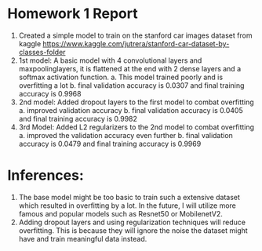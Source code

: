 # Homework 1 Report

1. Created a simple model to train on the stanford car images dataset from kaggle https://www.kaggle.com/jutrera/stanford-car-dataset-by-classes-folder
2. 1st model: A basic model with 4 convolutional layers and maxpoolinglayers, it is flattened at the end with 2 dense layers and a softmax activation function.
  a. This model trained poorly and is overfitting a lot
  b. final validation accuracy is 0.0307 and final training accuracy is 0.9968
3. 2nd model: Added dropout layers to the first model to combat overfitting
  a. improved validation accuracy
  b. final validation accuracy is 0.0405 and final training accuracy is 0.9982
4. 3rd Model: Added L2 regularizers to the 2nd model to combat overfitting
  a. improved the validation accuracy even further
  b. final validation accuracy is 0.0479 and final training accuracy is 0.9969
  
# Inferences:
1. The base model might be too basic to train such a extensive dataset which resulted in overfitting by a lot. In the future, I will utilize more famous and popular models such as     Resnet50 or MobilenetV2.
2. Adding dropout layers and using regularization techniques will reduce overfitting. This is because they will ignore the noise the dataset might have and train meaningful data instead.
